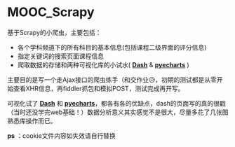 # MOOC_Scrapy

基于Scrapy的小爬虫，主要包括：
* 各个学科频道下的所有科目的基本信息(包括课程二级界面的评分信息)
* 指定关键词的搜索页面课程信息
* 爬取数据的存储和两种可视化库的小试水( **[Dash]** & **[pyecharts]** )

主要目的是写一个走Ajax接口的爬虫练手（和交作业😥，初期的测试都是从零开始查看XHR信息，再fiddler抓包和模拟POST，测试完成再开写。

可视化试了 **[Dash]** 和 **[pyecharts]**，都各有各的优缺点，dash的页面写的真的很戳
（当时还没学完web基础！）数据分析意义其实感觉不是很大，尽量多花了几张图熟悉库操作而已。

**ps** ：cookie文件内容如失效请自行替换

[Dash]: https://dash.plotly.com/
[pyecharts]: https://pyecharts.org/
